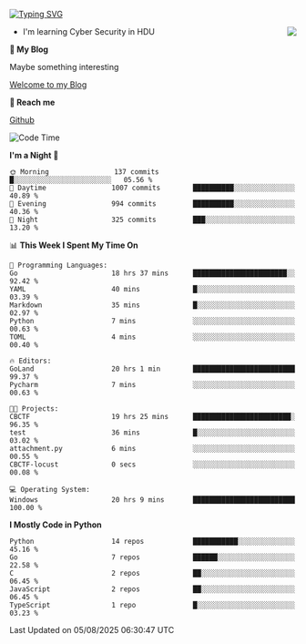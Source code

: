 [![Typing SVG](https://readme-typing-svg.herokuapp.com?font=Fira+Code&pause=1000&random=false&width=450&height=60&lines=Hello+%F0%9F%91%8B%F0%9F%8F%BB;I'm+JBNRZ)](https://git.io/typing-svg)

<a href="#">
  <img align="right" src="https://github-readme-stats.vercel.app/api?username=JBNRZ&show_icons=true&bg_color=15,f2f7fd,E0EAFC" />
</a>

- I'm learning Cyber Security in HDU

 **🌱 My Blog**

Maybe something interesting

[Welcome to my Blog](https://jbnrz.com.cn/)

 **💬 Reach me** 

[Github](https://github.com/JBNRZ)


<!--START_SECTION:waka-->
![Code Time](http://img.shields.io/badge/Code%20Time-1%2C357%20hrs%2043%20mins-blue)

**I'm a Night 🦉** 

```text
🌞 Morning                137 commits         █░░░░░░░░░░░░░░░░░░░░░░░░   05.56 % 
🌆 Daytime                1007 commits        ██████████░░░░░░░░░░░░░░░   40.89 % 
🌃 Evening                994 commits         ██████████░░░░░░░░░░░░░░░   40.36 % 
🌙 Night                  325 commits         ███░░░░░░░░░░░░░░░░░░░░░░   13.20 % 
```


📊 **This Week I Spent My Time On** 

```text
💬 Programming Languages: 
Go                       18 hrs 37 mins      ███████████████████████░░   92.42 % 
YAML                     40 mins             █░░░░░░░░░░░░░░░░░░░░░░░░   03.39 % 
Markdown                 35 mins             █░░░░░░░░░░░░░░░░░░░░░░░░   02.97 % 
Python                   7 mins              ░░░░░░░░░░░░░░░░░░░░░░░░░   00.63 % 
TOML                     4 mins              ░░░░░░░░░░░░░░░░░░░░░░░░░   00.40 % 

🔥 Editors: 
GoLand                   20 hrs 1 min        █████████████████████████   99.37 % 
Pycharm                  7 mins              ░░░░░░░░░░░░░░░░░░░░░░░░░   00.63 % 

🐱‍💻 Projects: 
CBCTF                    19 hrs 25 mins      ████████████████████████░   96.35 % 
test                     36 mins             █░░░░░░░░░░░░░░░░░░░░░░░░   03.02 % 
attachment.py            6 mins              ░░░░░░░░░░░░░░░░░░░░░░░░░   00.55 % 
CBCTF-locust             0 secs              ░░░░░░░░░░░░░░░░░░░░░░░░░   00.08 % 

💻 Operating System: 
Windows                  20 hrs 9 mins       █████████████████████████   100.00 % 
```

**I Mostly Code in Python** 

```text
Python                   14 repos            ███████████░░░░░░░░░░░░░░   45.16 % 
Go                       7 repos             ██████░░░░░░░░░░░░░░░░░░░   22.58 % 
C                        2 repos             ██░░░░░░░░░░░░░░░░░░░░░░░   06.45 % 
JavaScript               2 repos             ██░░░░░░░░░░░░░░░░░░░░░░░   06.45 % 
TypeScript               1 repo              █░░░░░░░░░░░░░░░░░░░░░░░░   03.23 % 
```




 Last Updated on 05/08/2025 06:30:47 UTC
<!--END_SECTION:waka-->
